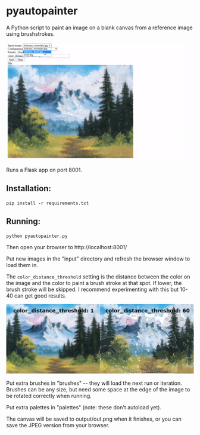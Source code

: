 # pyautopainter
A Python script to paint an image on a blank canvas from a reference image using brushstrokes.

![example gif at 2x speed](https://github.com/Spyduck/pyautopainter/raw/master/examples/example.gif)

Runs a Flask app on port 8001.

## Installation:

```
pip install -r requirements.txt
```

## Running:
```
python pyautopainter.py
```
Then open your browser to http://localhost:8001/

Put new images in the "input" directory and refresh the browser window to load them in.

The ``color_distance_threshold`` setting is the distance between the color on the image and the color to paint a brush stroke at that spot. If lower, the brush stroke will be skipped. I recommend experimenting with this but 10-40 can get good results.

![color_distance_threshold examples](https://github.com/Spyduck/pyautopainter/raw/master/examples/color_distance_threshold.jpg)

Put extra brushes in "brushes" -- they will load the next run or iteration. Brushes can be any size, but need some space at the edge of the image to be rotated correctly when running.

Put extra palettes in "palettes" (note: these don't autoload yet).

The canvas will be saved to output/out.png when it finishes, or you can save the JPEG version from your browser.
